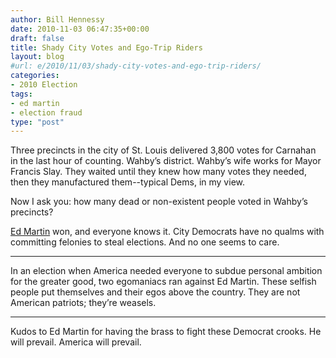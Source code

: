 ```yaml
---
author: Bill Hennessy
date: 2010-11-03 06:47:35+00:00
draft: false
title: Shady City Votes and Ego-Trip Riders
layout: blog
#url: e/2010/11/03/shady-city-votes-and-ego-trip-riders/
categories:
- 2010 Election
tags:
- ed martin
- election fraud
type: "post"
---
```


Three precincts in the city of St. Louis delivered 3,800 votes for Carnahan in the last hour of counting. Wahby’s district. Wahby’s wife works for Mayor Francis Slay. They waited until they knew how many votes they needed, then they manufactured them--typical Dems, in my view.

 

Now I ask you: how many dead or non-existent people voted in Wahby’s precincts?

 

[Ed Martin](https://edmartinforcongress.com/) won, and everyone knows it. City Democrats have no qualms with committing felonies to steal elections. And no one seems to care.

 

***

 

In an election when America needed everyone to subdue personal ambition for the greater good, two egomaniacs ran against Ed Martin. These selfish people put themselves and their egos above the country. They are not American patriots; they’re weasels.

 

***

 

Kudos to Ed Martin for having the brass to fight these Democrat crooks. He will prevail. America will prevail.
